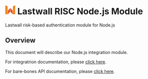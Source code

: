# ![Lastwall Logo](logo.png) Lastwall RISC Node.js Module

Lastwall risk-based authentication module for Node.js

## Overview

This document will describe our Node.js integration module.

For integratrion documentation, please [click here](Integration.md).

For bare-bones API documentation, please [click here](API.md).

